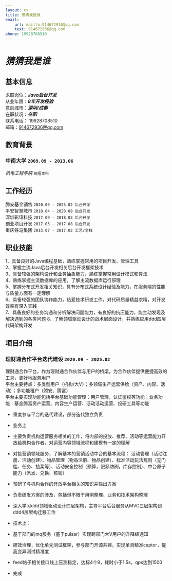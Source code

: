 ```yaml
---
layout: cv
title: 猜猜我是谁
email: 
    url: mailto:914672936@qq.com
    text: 914672936@qq.com
phone: 19928708510
---
```

# ___猜猜我是谁___


## 基本信息
求职岗位：___Java后台开发___ <br>
从业年限：___8年开发经验___ <br>
意向城市：___深圳/成都___ <br>
在职状况：___在职___ <br>
联系电话： 19928708510<br>
邮箱：914672936@qq.com

## 教育背景

### __中南大学__  `2009.09 - 2013.06`
_机电工程学院_  `统招本科`


## 工作经历

腾安基金销售  `2020.09 - 2025.02 后台开发` <br>
平安智慧城市  `2018.04 - 2020.08 后台开发` <br>
深圳彩讯科技  `2017.09 - 2018.03 后台开发` <br>
创业项目开发  `2017.03 - 2017.08 后台开发` <br>
重庆铁马集团  `2013.07 - 2017.02 工艺/全栈` <br>


## 职业技能

1、具备良好的Java编程基础，熟练掌握常用的项目开发、管理工具 <br>
2、掌握主流Java后台开发相关后台开发框架技术 <br>
3、具备较强的架构设计和业务抽象能力，熟练掌握常用设计模式和算法 <br>
4、熟练掌握主流数据库的应用，了解主流数据库运行原理 <br>
5、掌握分布式开发相关知识，具有分布式系统设计经验及能力，在服务端的性能与质量方面有一定理解 <br>
6、具备较强的团队协作能力，热爱技术研发工作，对代码质量精益求精，对开发效率有深入实践 <br>
7、具备良好的业务沟通和分析解决问题能力，有良好的抗压能力，能主动发现及解决遇到的各类问题
8、了解领域驱动设计的战术层面设计，并熟练应用ddd四层代码架构开发


## 项目介绍


### __理财通合作平台迭代建设__ `2020.09 - 2025.02`
理财通合作平台，作为理财通合作伙伴与用户的桥梁，为合作伙伴提供便捷高效的工具，更好地服务用户<br>
平台主要特点：多类型用户（机构/大V）；多领域生产运营供给（资产、内容、活动）；多功能租户（腾安、腾富）<br>
平台主要实现功能包括平台基础功能管理：用户管理，认证鉴权等功能；业务功能：基金腾富资产运营、内容生产运营、活动活动运营、投研工具等功能<br>
- 重度参与平台的迭代建设，部分迭代独立负责
- 业务上
- 主要负责机构运营服务相关的工作，将内部的投放、推荐、活动等运营能力开放给机构合作者，对运营内容领域流程和建模有一定的理解
- 对接营销领域服务，了解基本的营销活动中台的基本流程： 活动管理（活动注册、活动创建）、物品管理（物品注册、物品创建）、标准活动玩法规则（无门槛、任务、抽奖等）、活动安全控制（预算，限频防刷，库存控制）、中台原子能力（派发、兑换、核销）
- 预研了与机构合作的开放平台相关的知识并输出方案
- 负责研发方案的涉及，包括但不限于用例整理、业务和技术架构整理

- 深入学习ddd领域驱动设计四层架构，主导平台后台服务从MVC三层架构到ddd4层架构迁移工作
- 技术上：
- 基于部门的mq服务（基于pulsar）实现跨部门大V用户的升降级通知<br>
- 研效治理，优化单元测试框架，参与部门开源共建，实现单测精准captor，提高变异测试精准度<br>
- feed帖子相关接口线上压测稳定，达标4个9，耗时小于1.5s，qps达到1500
- 完成


